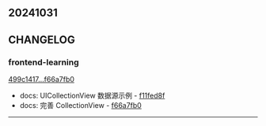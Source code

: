 ## 20241031

## CHANGELOG

### frontend-learning

[499c1417...f66a7fb0](https://github.com/zhbhun/frontend-learning/compare/499c1417...f66a7fb0)

* docs: UICollectionView 数据源示例 - [f11fed8f](https://github.com/zhbhun/frontend-learning/commit/f11fed8fb75e512ff70a0736c8045953347eb326)
* docs: 完善 CollectionView - [f66a7fb0](https://github.com/zhbhun/frontend-learning/commit/f66a7fb0ce4092d2091bb87d7752d10e5aa7ed96)

---

